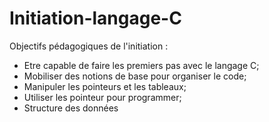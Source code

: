 # Initiation-langage-C

Objectifs pédagogiques de l'initiation :

- Etre capable de faire les premiers pas avec le langage C;
- Mobiliser des notions de base pour organiser le code;
- Manipuler les pointeurs et les tableaux;
- Utiliser les pointeur pour programmer;
- Structure des données
